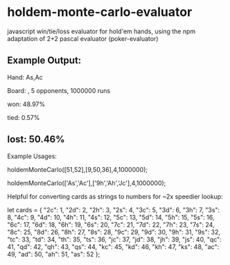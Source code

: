 # holdem-monte-carlo-evaluator
javascript win/tie/loss evaluator for hold'em hands, using the npm adaptation of 2+2 pascal evaluator (poker-evaluator)

Example Output:
------------------------------------------------
Hand: As,Ac

Board: , 5 opponents, 1000000 runs

won: 48.97%

tied: 0.57%

lost: 50.46%
------------------------------------------------

Example Usages:

holdemMonteCarlo([51,52],[9,50,36],4,1000000);

holdemMonteCarlo(['As','Ac'],['9h','Ah','Jc'],4,1000000);

Helpful for converting cards as strings to numbers for ~2x speedier lookup:

let cards = {
 "2c": 1,
 "2d": 2,
 "2h": 3,
 "2s": 4,
 "3c": 5,
 "3d": 6,
 "3h": 7,
 "3s": 8,
 "4c": 9,
 "4d": 10,
 "4h": 11,
 "4s": 12,
 "5c": 13,
 "5d": 14,
 "5h": 15,
 "5s": 16,
 "6c": 17,
 "6d": 18,
 "6h": 19,
 "6s": 20,
 "7c": 21,
 "7d": 22,
 "7h": 23,
 "7s": 24,
 "8c": 25,
 "8d": 26,
 "8h": 27,
 "8s": 28,
 "9c": 29,
 "9d": 30,
 "9h": 31,
 "9s": 32,
 "tc": 33,
 "td": 34,
 "th": 35,
 "ts": 36,
 "jc": 37,
 "jd": 38,
 "jh": 39,
 "js": 40,
 "qc": 41,
 "qd": 42,
 "qh": 43,
 "qs": 44,
 "kc": 45,
 "kd": 46,
 "kh": 47,
 "ks": 48,
 "ac": 49,
 "ad": 50,
 "ah": 51,
 "as": 52
};
